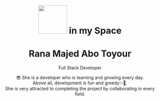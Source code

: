 <div align="center">
<h1 align="center"><img src="https://media.tenor.com/O0smnJ9sxV4AAAAi/hi-hello.gif"  width="90" height="90"> in my <strong>Space</strong></h1>
<h1>Rana Majed Abo Toyour</h1>
<p align="center">Full Stack Developer</p>
</div>
<div align="center">
😎 She is a developer who is learning and growing every day. 
<br/>
Above all, development is fun and greedy✨🥱. 
<br/>
She is very attracted to completing the project by collaborating in every field.
</div>    
